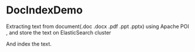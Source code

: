 # DocIndexDemo

Extracting text from document(.doc .docx .pdf .ppt .pptx) using Apache POI , and store the text on ElasticSearch cluster

And index the text.
